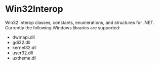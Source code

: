 Win32Interop
============

Win32 interop classes, constants, enumerations, and structures for .NET.  Currently the following Windows libraries are supported:

- dwmapi.dll
- gdi32.dll
- kernel32.dll
- user32.dll
- uxtheme.dll
